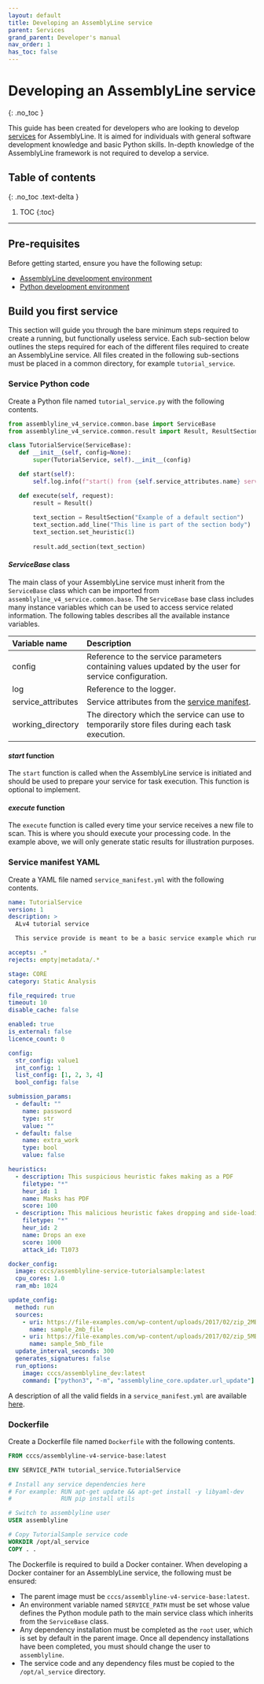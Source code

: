 ```yaml
---
layout: default
title: Developing an AssemblyLine service 
parent: Services
grand_parent: Developer's manual
nav_order: 1
has_toc: false
---
```


# Developing an AssemblyLine service 
{: .no_toc }

This guide has been created for developers who are looking to develop [services]() for 
AssemblyLine. It is aimed for individuals with general software development knowledge and basic Python skills. In-depth 
knowledge of the AssemblyLine framework is not required to develop a service. 

## Table of contents
{: .no_toc .text-delta }

1. TOC
{:toc}

---

## Pre-requisites
Before getting started, ensure you have the following setup:
- [AssemblyLine development environment]()
- [Python development environment]() 

## Build you first service
This section will guide you through the bare minimum steps required to create a running, but functionally useless
service. Each sub-section below outlines the steps required for each of the different files required to create an
AssemblyLine service. All files created in the following sub-sections must be placed in a common directory, for 
example `tutorial_service`. 

### Service Python code
Create a Python file named `tutorial_service.py` with the following contents.
```python
from assemblyline_v4_service.common.base import ServiceBase
from assemblyline_v4_service.common.result import Result, ResultSection

class TutorialService(ServiceBase):
   def __init__(self, config=None):
       super(TutorialService, self).__init__(config)

   def start(self):
       self.log.info(f"start() from {self.service_attributes.name} service called")

   def execute(self, request):
       result = Result()
   
       text_section = ResultSection("Example of a default section")           
       text_section.add_line("This line is part of the section body")
       text_section.set_heuristic(1)
       
       result.add_section(text_section)
```

#### *ServiceBase* class
The main class of your AssemblyLine service must inherit from the `ServiceBase` class which can be imported from
`assemblyline_v4_service.common.base`. The `ServiceBase` base class includes many instance variables which can be used
to access service related information. The following tables describes all the available instance variables.

| Variable name | Description |
|:---|:---|
| config | Reference to the service parameters containing values updated by the user for service configuration. |
| log | Reference to the logger. |
| service_attributes | Service attributes from the [service manifest](service_manifest.md). |
| working_directory | The directory which the service can use to temporarily store files during each task execution. |

#### *start* function
The `start` function is called when the AssemblyLine service is initiated and should be used to prepare your service 
for task execution. This function is optional to implement.

#### *execute* function
The `execute` function is called every time your service receives a new file to scan. This is where you should execute 
your processing code. In the example above, we will only generate static results for illustration purposes.

### Service manifest YAML
Create a YAML file named `service_manifest.yml` with the following contents.
```yaml
name: TutorialService
version: 1
description: >
  ALv4 tutorial service

  This service provide is meant to be a basic service example which runs, but is functionally useless.

accepts: .*
rejects: empty|metadata/.*

stage: CORE
category: Static Analysis

file_required: true
timeout: 10
disable_cache: false

enabled: true
is_external: false
licence_count: 0

config:
  str_config: value1
  int_config: 1
  list_config: [1, 2, 3, 4]
  bool_config: false

submission_params:
  - default: ""
    name: password
    type: str
    value: ""
  - default: false
    name: extra_work
    type: bool
    value: false

heuristics:
  - description: This suspicious heuristic fakes making as a PDF
    filetype: "*"
    heur_id: 1
    name: Masks has PDF
    score: 100
  - description: This malicious heuristic fakes dropping and side-loading a DLL and has an Att&ck ID associated with it
    filetype: "*"
    heur_id: 2
    name: Drops an exe
    score: 1000
    attack_id: T1073

docker_config:
  image: cccs/assemblyline-service-tutorialsample:latest
  cpu_cores: 1.0
  ram_mb: 1024

update_config:
  method: run
  sources:
    - uri: https://file-examples.com/wp-content/uploads/2017/02/zip_2MB.zip
      name: sample_2mb_file
    - uri: https://file-examples.com/wp-content/uploads/2017/02/zip_5MB.zip
      name: sample_5mb_file
  update_interval_seconds: 300
  generates_signatures: false
  run_options:
    image: cccs/assemblyline_dev:latest
    command: ["python3", "-m", "assemblyline_core.updater.url_update"]
```
A description of all the valid fields in a `service_manifest.yml` are available [here](service_manifest.md).

### Dockerfile
Create a Dockerfile file named `Dockerfile` with the following contents.
```dockerfile
FROM cccs/assemblyline-v4-service-base:latest

ENV SERVICE_PATH tutorial_service.TutorialService

# Install any service dependencies here
# For example: RUN apt-get update && apt-get install -y libyaml-dev
#              RUN pip install utils

# Switch to assemblyline user
USER assemblyline

# Copy TutorialSample service code
WORKDIR /opt/al_service
COPY . .
```

The Dockerfile is required to build a Docker container. When developing a Docker container for an AssemblyLine service,
the following must be ensured:
- The parent image must be `cccs/assemblyline-v4-service-base:latest`.
- An environment variable named `SERVICE_PATH` must be set whose value defines the Python module path to the main service
class which inherits from the `ServiceBase` class.
- Any dependency installation must be completed as the `root` user, which is set by default in the parent image. Once all 
dependency installations have been completed, you must should change the user to `assemblyline`.
- The service code and any dependency files must be copied to the `/opt/al_service` directory.